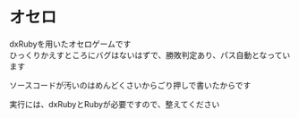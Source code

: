 # オセロ
dxRubyを用いたオセロゲームです  
ひっくりかえすところにバグはないはずで、勝敗判定あり、パス自動となっています

ソースコードが汚いのはめんどくさいからごり押しで書いたからです  

実行には、dxRubyとRubyが必要ですので、整えてください